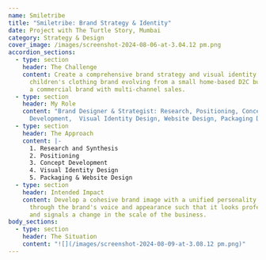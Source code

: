 ```yaml
---
name: Smiletribe
title: "Smiletribe: Brand Strategy & Identity"
date: Project with The Turtle Story, Mumbai
category: Strategy & Design
cover_image: /images/screenshot-2024-08-06-at-3.04.12 pm.png
accordion_sections:
  - type: section
    header: The Challenge
    content: Create a comprehensive brand strategy and visual identity for a
      children's clothing brand evolving from a small home-based D2C business to
      a commercial brand with multi-channel sales.
  - type: section
    header: My Role
    content: "Brand Designer & Strategist: Research, Positioning, Concept
      Development,  Visual Identity Design, Website Design, Packaging Design"
  - type: section
    header: The Approach
    content: |-
      1. Research and Synthesis
      2. Positioning
      3. Concept Development
      4. Visual Identity Design
      5. Packaging & Website Design
  - type: section
    header: Intended Impact
    content: Develop a cohesive brand image with a unified personality expressed
      through the brand's voice and appearance such that it looks professional
      and signals a change in the scale of the business.
body_sections:
  - type: section
    header: The Situation
    content: "![](/images/screenshot-2024-08-09-at-3.08.12 pm.png)"
---
```

